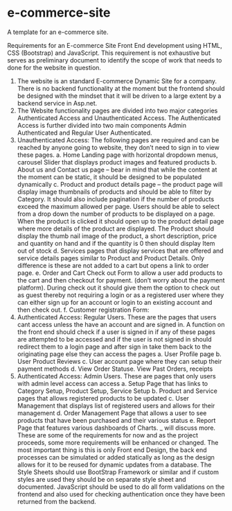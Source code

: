 # e-commerce-site
A template for an e-commerce site.

Requirements for an E-commerce Site Front End development using HTML, CSS (Bootstrap) and
JavaScript.
This requirement is not exhaustive but serves as preliminary document to identify the scope of work
that needs to done for the website in question.
1. The website is an standard E-commerce Dynamic Site for a company. There is no backend
functionality at the moment but the frontend should be designed with the mindset that it will be
driven to a large extent by a backend service in Asp.net.
2. The Website functionality pages are divided into two major categories Authenticated Access and
Unauthenticated Access. The Authenticated Access is further divided into two main
components Admin Authenticated and Regular User Authenticated.
3. Unauthenticated Access: The following pages are required and can be reached by anyone going
to website, they don’t need to sign in to view these pages.
a. Home Landing page with horizontal dropdown menus, carousel Slider that displays
product images and featured products
b. About us and Contact us page – bear in mind that while the content at the moment can
be static, it should be designed to be populated dynamically
c. Product and product details page – the product page will display image thumbnails of
products and should be able to filter by Category. It should also include pagination if
the number of products exceed the maximum allowed per page. Users should be able
to select from a drop down the number of products to be displayed on a page. When
the product is clicked it should open up to the product detail page where more details of
the product are displayed. The Product should display the thumb nail image of the
product, a short description, price and quantity on hand and if the quantity is 0 then
should display Item out of stock
d. Services pages that display services that are offered and service details pages similar to
Product and Product Details. Only difference is these are not added to a cart but opens
a link to order page.
e. Order and Cart Check out Form to allow a user add products to the cart and then
checkout for payment. (don’t worry about the payment platform). During check out it
should give them the option to check out as guest thereby not requiring a login or as a
registered user where they can either sign up for an account or login to an existing
account and then check out.
f. Customer registration Form:
4. Authenticated Access: Regular Users. These are the pages that users cant access unless the
have an account and are signed in. A function on the front end should check if a user is signed in
if any of these pages are attempted to be accessed and if the user is not signed in should
redirect them to a login page and after sign in take them back to the originating page else they
can access the pages
a. User Profile page
b. User Product Reviews
c. User account page where they can setup their payment methods
d. View Order Statuse. View Past Orders, receipts
5. Authenticated Access: Admin Users. These are pages that only users with admin level access
can access
a. Setup Page that has links to Category Setup, Product Setup, Service Setup
b. Product and Service pages that allows registered products to be updated
c. User Management that displays list of registered users and allows for their management
d. Order Management Page that allows a user to see products that have been purchased
and their various status
e. Report Page that features various dashboards of Charts. _ will discuss more.
These are some of the requirements for now and as the project proceeds, some more requirements will
be enhanced or changed. The most important thing is this is only Front end Design, the back end
processes can be simulated or added statically as long as the design allows for it to be reused for
dynamic updates from a database. The Style Sheets should use BootStrap Framework or similar and if
custom styles are used they should be on separate style sheet and documented. JavaScript should be
used to do all form validations on the frontend and also used for checking authentication once they
have been returned from the backend.
